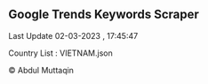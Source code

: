 

## Google Trends Keywords Scraper 
 
Last Update 02-03-2023 , 17:45:47

Country List :
VIETNAM.json



© Abdul Muttaqin 
